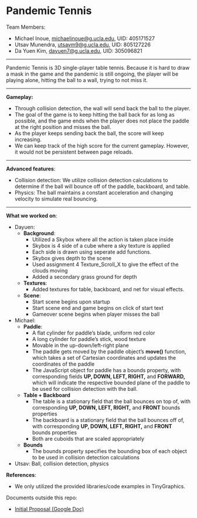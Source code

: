 # Pandemic Tennis

Team Members:
* Michael Inoue, michaelinoue@g.ucla.edu, UID: 405171527 
* Utsav Munendra, utsavm9@g.ucla.edu, UID: 805127226
* Da Yuen Kim, dayuen7@g.ucla.edu, UID: 305096821

---

Pandemic Tennis is 3D single-player table tennis. Because it is hard to draw a mask in the game and the pandemic is still ongoing, the player will be playing alone, hitting the ball to a wall, trying to not miss it. 

---

**Gameplay:**
* Through collision detection, the wall will send back the ball to the player. 
* The goal of the game is to keep hitting the ball back for as long as possible, and the game ends when the player does not place the paddle at the right position and misses the ball. 
* As the player keeps sending back the ball, the score will keep increasing. 
* We can keep track of the high score for the current gameplay. However, it would not be persistent between page reloads.

--- 

**Advanced features**:
* Collision detection: We utilize collision detection calculations to determine if the ball will bounce off of the paddle, backboard, and table.
* Physics: The ball maintains a constant acceleration and changing velocity to simulate real bouncing.

---

**What we worked on**:
* Dayuen:
   * **Background**: 
       * Utilized a Skybox where all the action is taken place inside
      * Skybox is 4 side of a cube where a sky texture is applied
      * Each side is drawn using seperate add functions.
      * Skybox gives depth to the scene
      * Used assignment 4 Texture_Scroll_X to give the effect of the clouds moving
      * Added a secondary grass ground for depth 
   * **Textures**:
       * Added textures for table, backboard, and net for visual effects.
   * **Scene**:
       * Start scene begins upon startup
      * Start scene end and game begins on click of start text
      * Gameover scene begins when player misses the ball
* Michael: 
  * **Paddle**: 
    * A flat cylinder for paddle’s blade, uniform red color
    * A long cylinder for paddle’s stick, wood texture
    * Movable in the up-down/left-right plane
    * The paddle gets moved by the paddle object’s **move()** function, which takes a set of Cartesian coordinates and updates the coordinates of the paddle
    * The JavaScript object for paddle has a bounds property, with corresponding fields **UP, DOWN, LEFT, RIGHT,** and **FORWARD,** which will indicate the respective bounded plane of the paddle to be used for collision detection with the ball.
  * **Table + Backboard**
    * The table is a stationary field that the ball bounces on top of, with corresponding **UP, DOWN, LEFT, RIGHT,** and **FRONT** bounds properties 
    * The backboard is a stationary field that the ball bounces off of, with corresponding **UP, DOWN, LEFT, RIGHT,** and **FRONT** bounds properties
    * Both are cuboids that are scaled appropriately
  * **Bounds**
    * The bounds property specifies the bounding box of each object to be used in collision detection calculations
* Utsav: Ball, collision detection, physics

**References**:
* We only utilized the provided libraries/code examples in TinyGraphics.

Documents outside this repo:
* [Initial Proposal (Google Doc)](https://docs.google.com/document/d/11gYp_Cpch9pHaLROfFWWhyT-0MKKXDhjeYqwi35HxDw/edit?usp=sharing)
